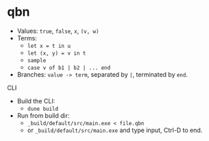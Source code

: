 # qbn

- Values: `true`, `false`, `x`, `(v, w)`
- Terms:
  - `let x = t in u`
  - `let (x, y) = v in t`
  - `sample`
  - `case v of b1 | b2 | ... end`
- Branches: `value -> term`, separated by `|`, terminated by `end`.

CLI
- Build the CLI:
  - `dune build`
- Run from build dir:
  - `_build/default/src/main.exe < file.qbn`
  - or `_build/default/src/main.exe` and type input, Ctrl-D to end.
